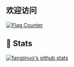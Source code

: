 ## 欢迎访问

<a href="https://info.flagcounter.com/mZOy"><img src="https://s01.flagcounter.com/countxl/mZOy/bg_FFFFFF/txt_000000/border_CCCCCC/columns_3/maxflags_12/viewers_0/labels_1/pageviews_1/flags_0/percent_0/" alt="Flag Counter" border="0"></a>

<!--
**fangjinuo/fangjinuo** is a ✨ _special_ ✨ repository because its `README.md` (this file) appears on your GitHub profile.

Here are some ideas to get you started:

- 🔭 I’m currently working on ...
- 🌱 I’m currently learning ...
- 👯 I’m looking to collaborate on ...
- 🤔 I’m looking for help with ...
- 💬 Ask me about ...
- 📫 How to reach me: ...
- 😄 Pronouns: ...
- ⚡ Fun fact: ...
-->


## 💚 Stats

[![fangjinuo's github stats](https://github-readme-stats.vercel.app/api?username=fangjinuo&count_private=true&show_icons=true&theme=onedark)](https://github.com/fangjinuo)

